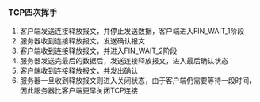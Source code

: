 ### TCP四次挥手

1. 客户端发送连接释放报文，并停止发送数据，客户端进入FIN_WAIT_1阶段
2. 服务器收到连接释放报文，发送确认报文
3. 客户端收到连接释放报文，并进入FIN_WAIT_2阶段
4. 服务器发送完最后的数据后，发送连接释放报文，进入最后确认状态
5. 客户端收到连接释放报文，并发出确认
6. 服务器一旦收到释放报文则进入关闭状态，由于客户端仍需要等待一段时间，因此服务器比客户端更早关闭TCP连接